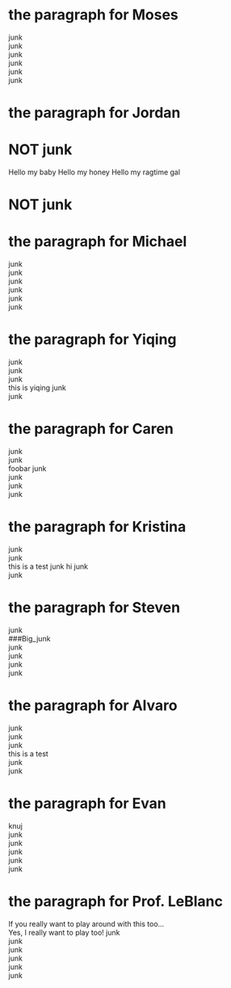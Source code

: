 # the paragraph for Moses
junk  
junk  
junk  
junk  
junk  
junk  
  
# the paragraph for Jordan
# NOT junk  
Hello my baby
Hello my honey
Hello my ragtime gal
# NOT junk  
  
# the paragraph for Michael
junk  
junk  
junk  
junk  
junk  
junk  
  
# the paragraph for Yiqing
junk  
junk  
junk  
this is yiqing
junk  
junk  
  
# the paragraph for Caren
junk  
junk  
foobar
junk  
junk  
junk  
junk  
  
# the paragraph for Kristina
junk  
junk  
this is a test
junk  hi
junk  
junk  
  
# the paragraph for Steven
junk  
###Big_junk  
junk  
junk  
junk  
junk  
  
  
# the paragraph for Alvaro 
junk  
junk  
junk  
this is a test  
junk  
junk  
  
# the paragraph for Evan
knuj  
junk  
junk  
junk  
junk  
junk  
  
# the paragraph for Prof. LeBlanc
If you really want to play around with this too...  
Yes, I really want to play too!
junk  
junk  
junk  
junk  
junk  
junk  
                                              
